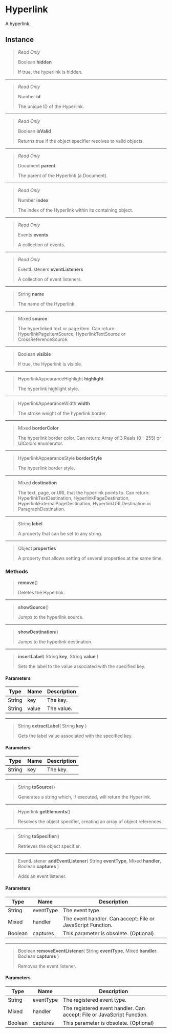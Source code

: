 # Hyperlink
A hyperlink.

## Instance
> *Read Only* 
> 
> Boolean **hidden** 
>
> If true, the hyperlink is hidden.
*** 
> *Read Only* 
> 
> Number **id** 
>
> The unique ID of the Hyperlink.
*** 
> *Read Only* 
> 
> Boolean **isValid** 
>
> Returns true if the object specifier resolves to valid objects.
*** 
> *Read Only* 
> 
> Document **parent** 
>
> The parent of the Hyperlink (a Document).
*** 
> *Read Only* 
> 
> Number **index** 
>
> The index of the Hyperlink within its containing object.
*** 
> *Read Only* 
> 
> Events **events** 
>
> A collection of events.
*** 
> *Read Only* 
> 
> EventListeners **eventListeners** 
>
> A collection of event listeners.
*** 
> String **name** 
>
> The name of the Hyperlink.
*** 
> Mixed **source** 
>
> The hyperlinked text or page item. Can return: HyperlinkPageItemSource, HyperlinkTextSource or CrossReferenceSource.
*** 
> Boolean **visible** 
>
> If true, the Hyperlink is visible.
*** 
> HyperlinkAppearanceHighlight **highlight** 
>
> The hyperlink highlight style.
*** 
> HyperlinkAppearanceWidth **width** 
>
> The stroke weight of the hyperlink border.
*** 
> Mixed **borderColor** 
>
> The hyperlink border color. Can return: Array of 3 Reals (0 - 255) or UIColors enumerator.
*** 
> HyperlinkAppearanceStyle **borderStyle** 
>
> The hyperlink border style.
*** 
> Mixed **destination** 
>
> The text, page, or URL that the hyperlink points to. Can return: HyperlinkTextDestination, HyperlinkPageDestination, HyperlinkExternalPageDestination, HyperlinkURLDestination or ParagraphDestination.
*** 
> String **label** 
>
> A property that can be set to any string.
*** 
> Object **properties** 
>
> A property that allows setting of several properties at the same time.

### Methods
> **remove**()
> 
> Deletes the Hyperlink.
*** 
> **showSource**()
> 
> Jumps to the hyperlink source.
*** 
> **showDestination**()
> 
> Jumps to the hyperlink destination.
*** 
> **insertLabel**( String **key**, String **value** )
> 
> Sets the label to the value associated with the specified key.
#### Parameters
| Type | Name | Description |
|---|---|---|
| String | key | The key. |
| String | value | The value. |

*** 
> String **extractLabel**( String **key** )
> 
> Gets the label value associated with the specified key.
#### Parameters
| Type | Name | Description |
|---|---|---|
| String | key | The key. |

*** 
> String **toSource**()
> 
> Generates a string which, if executed, will return the Hyperlink.
*** 
> Hyperlink **getElements**()
> 
> Resolves the object specifier, creating an array of object references.
*** 
> String **toSpecifier**()
> 
> Retrieves the object specifier.
*** 
> EventListener **addEventListener**( String **eventType**, Mixed **handler**, Boolean **captures** )
> 
> Adds an event listener.
#### Parameters
| Type | Name | Description |
|---|---|---|
| String | eventType | The event type. |
| Mixed | handler | The event handler. Can accept: File or JavaScript Function. |
| Boolean | captures | This parameter is obsolete. (Optional) |

*** 
> Boolean **removeEventListener**( String **eventType**, Mixed **handler**, Boolean **captures** )
> 
> Removes the event listener.
#### Parameters
| Type | Name | Description |
|---|---|---|
| String | eventType | The registered event type. |
| Mixed | handler | The registered event handler. Can accept: File or JavaScript Function. |
| Boolean | captures | This parameter is obsolete. (Optional) |



